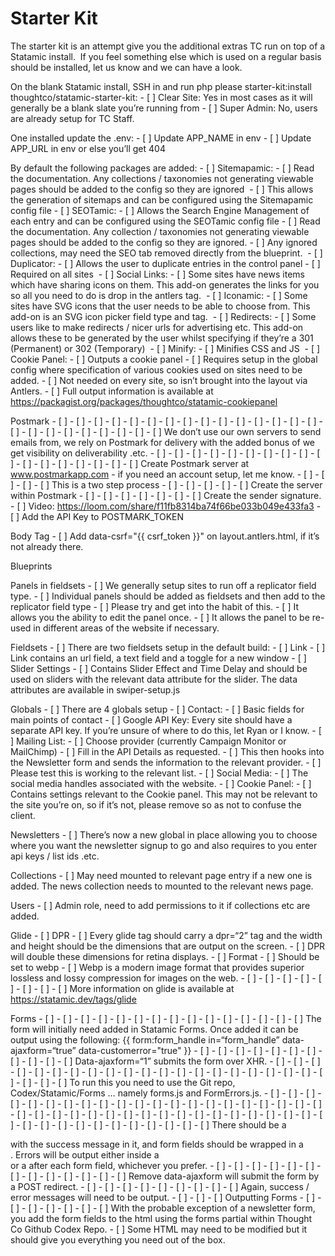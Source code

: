 # Starter Kit
The starter kit is an attempt give you the additional extras TC run on top of a Statamic install.  If you feel something else which is used on a regular basis should be installed, let us know and we can have a look.

On the blank Statamic install, SSH in and run php please starter-kit:install thoughtco/statamic-starter-kit:
    - [ ] Clear Site: Yes in most cases as it will generally be a blank slate you’re running from
    - [ ] Super Admin: No, users are already setup for TC Staff.

One installed update the .env:
    - [ ] Update APP_NAME in env
    - [ ] Update APP_URL in env or else you’ll get 404

By default the following packages are added:
    - [ ] Sitemapamic:
        - [ ] Read the documentation. Any collections / taxonomies not generating viewable pages should be added to the config so they are ignored 
        - [ ] This allows the generation of sitemaps and can be configured using the Sitemapamic config file
    - [ ] SEOTamic:
        - [ ] Allows the Search Engine Management of each entry and can be configured using the SEOTamic config file
        - [ ] Read the documentation. Any collection / taxonomies not generating viewable pages should be added to the config so they are ignored.
        - [ ] Any ignored collections, may need the SEO tab removed directly from the blueprint. 
    - [ ] Duplicator:
        - [ ] Allows the user to duplicate entries in the control panel
        - [ ] Required on all sites 
    - [ ] Social Links:
        - [ ] Some sites have news items which have sharing icons on them. This add-on generates the links for you so all you need to do is drop in the antlers tag. 
    - [ ] Iconamic:
        - [ ] Some sites have SVG icons that the user needs to be able to choose from. This add-on is an SVG icon picker field type and tag. 
    - [ ] Redirects:
        - [ ] Some users like to make redirects / nicer urls for advertising etc. This add-on allows these to be generated by the user whilst specifying if they’re a 301 (Permanent) or 302 (Temporary) 
    - [ ] Minify:
        - [ ] Minifies CSS and JS 
    - [ ] Cookie Panel:
        - [ ] Outputs a cookie panel
        - [ ] Requires setup in the global config where specification of various cookies used on sites need to be added.
        - [ ] Not needed on every site, so isn’t brought into the layout via Antlers.
        - [ ] Full output information is available at https://packagist.org/packages/thoughtco/statamic-cookiepanel

Postmark
    - [ ]     - [ ]     - [ ]     - [ ]     - [ ]     - [ ]     - [ ]     - [ ]     - [ ]     - [ ]     - [ ]     - [ ]     - [ ]     - [ ]     - [ ]     - [ ]     - [ ]     - [ ]     - [ ]     - [ ]     - [ ]     - [ ]     - [ ]     - [ ] We don’t use our own servers to send emails from, we rely on Postmark for delivery with the added bonus of we get visibility on deliverability .etc.
    - [ ]     - [ ]     - [ ]     - [ ]     - [ ]     - [ ]     - [ ]     - [ ]     - [ ]     - [ ]     - [ ]     - [ ]     - [ ]     - [ ]     - [ ]     - [ ]     - [ ] Create Postmark server at www.postmarkapp.com - if you need an account setup, let me know. 
        - [ ]         - [ ]         - [ ]         - [ ] This is a two step process
            - [ ]             - [ ]             - [ ]             - [ ]             - [ ] Create the server within Postmark
            - [ ]             - [ ]             - [ ]             - [ ]             - [ ]             - [ ]             - [ ] Create the sender signature.
            - [ ] Video: https://loom.com/share/f11fb8314ba74f66be033b049e433fa3
            - [ ] Add the API Key to POSTMARK_TOKEN

Body Tag
    - [ ] Add  data-csrf="{{ csrf_token }}" on layout.antlers.html, if it’s not already there.

Blueprints

Panels in fieldsets
    - [ ] We generally setup sites to run off a replicator field type. 
    - [ ] Individual panels should be added as fieldsets and then add to the replicator field type
    - [ ] Please try and get into the habit of this.
        - [ ] It allows you the ability to edit the panel once.
        - [ ] It allows the panel to be re-used in different areas of the website if necessary.

Fieldsets
    - [ ] There are two fieldsets setup in the default build:
        - [ ] Link
            - [ ] Link contains an url field, a text field and a toggle for a new window
        - [ ] Slider Settings
            - [ ] Contains Slider Effect and Time Delay and should be used on sliders with the relevant data attribute for the slider. The data attributes are available in swiper-setup.js

Globals
    - [ ] There are 4 globals setup
        - [ ] Contact: 
            - [ ] Basic fields for main points of contact
            - [ ] Google API Key: Every site should have a separate API key. If you’re unsure of where to do this, let Ryan or I know.
        - [ ] Mailing List:
            - [ ] Choose provider (currently Campaign Monitor or MailChimp)
            - [ ] Fill in the API Details as requested.
            - [ ] This then hooks into the Newsletter form and sends the information to the relevant provider.
            - [ ] Please test this is working to the relevant list.
        - [ ] Social Media:
            - [ ] The social media handles associated with the website.
        - [ ] Cookie Panel:
            - [ ] Contains settings relevant to the Cookie panel. This may not be relevant to the site you’re on, so if it’s not, please remove so as not to confuse the client.

Newsletters
    - [ ] There’s now a new global in place allowing you to choose where you want the newsletter signup to go and also requires to you enter api keys / list ids .etc.

Collections
    - [ ] May need mounted to relevant page entry if a new one is added. The news collection needs to mounted to the relevant news page.

Users
    - [ ] Admin role, need to add permissions to it if collections etc are added.

Glide
    - [ ] DPR
        - [ ] Every glide tag should carry a dpr=“2” tag and the width and height should be the dimensions that are output on the screen.
        - [ ] DPR will double these dimensions for retina displays.
    - [ ] Format
        - [ ] Should be set to webp
        - [ ] Webp is a modern image format that provides superior lossless and lossy compression for images on the web.
    - [ ]     - [ ]     - [ ]     - [ ]     - [ ]     - [ ]     - [ ]     - [ ] More information on glide is available at https://statamic.dev/tags/glide

Forms
    - [ ]     - [ ]     - [ ]     - [ ]     - [ ]     - [ ]     - [ ]     - [ ]     - [ ]     - [ ]     - [ ]     - [ ]     - [ ]     - [ ]     - [ ] The form will initially need added in Statamic Forms. Once added it can be output using the following:
{{ form:form_handle in=“form_handle” data-ajaxform=“true” data-customerror="true" }}
    - [ ]     - [ ]     - [ ]     - [ ]     - [ ]     - [ ]     - [ ]     - [ ]     - [ ]     - [ ]     - [ ] Data-ajaxform=“1” submits the form over XHR. 
        - [ ]         - [ ]         - [ ]         - [ ]         - [ ]         - [ ]         - [ ]         - [ ]         - [ ]         - [ ]         - [ ]         - [ ]         - [ ]         - [ ]         - [ ]         - [ ]         - [ ]         - [ ]         - [ ]         - [ ]         - [ ]         - [ ]         - [ ]         - [ ] To run this you need to use the Git repo, Codex/Statamic/Forms … namely forms.js and FormErrors.js. 
        - [ ]         - [ ]         - [ ]         - [ ]         - [ ]         - [ ]         - [ ]         - [ ]         - [ ]         - [ ]         - [ ]         - [ ]         - [ ]         - [ ]         - [ ]         - [ ]         - [ ]         - [ ]         - [ ]         - [ ]         - [ ]         - [ ]         - [ ]         - [ ]         - [ ]         - [ ]         - [ ]         - [ ]         - [ ]         - [ ]         - [ ]         - [ ]         - [ ]         - [ ]         - [ ]         - [ ]         - [ ]         - [ ]         - [ ]         - [ ]         - [ ]         - [ ]         - [ ]         - [ ]         - [ ]         - [ ]         - [ ]         - [ ]         - [ ]         - [ ] There should be a <div class=“success”> with the success message in it, and form fields should be wrapped in a <div class=“fields”>. Errors will be output either inside a <div class=“errors”> or a <span class=“error”> after each form field, whichever you prefer.
    - [ ]     - [ ]     - [ ]     - [ ]     - [ ]     - [ ]     - [ ]     - [ ]     - [ ]     - [ ]     - [ ]     - [ ]     - [ ] Remove data-ajaxform will submit the form by a POST redirect. 
        - [ ]         - [ ]         - [ ]         - [ ]         - [ ]         - [ ]         - [ ]         - [ ]         - [ ] Again, success / error messages will need to be output.
    - [ ]     - [ ]     - [ ] Outputting Forms
        - [ ]         - [ ]         - [ ]         - [ ]         - [ ]         - [ ]         - [ ] With the probable exception of a newsletter form, you add the form fields to the html using the forms partial within Thought Co Github Codex Repo. 
            - [ ] Some HTML may need to be modified but it should give you everything you need out of the box.
